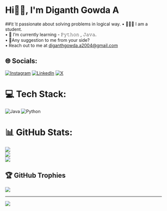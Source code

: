 #                          Hi👋🏻, I'm Diganth Gowda A
##\t \t passionate about solving problems in logical way.
• 🧑🏻‍🎓 I am a student.<br>• 📖 I’m currently learning - 𝙿𝚢𝚝𝚑𝚘𝚗 , 𝙹𝚊𝚟𝚊.<br>• 🎤Any suggestion to me from your side?<br>• Reach out to me at diganthgowda.a2004@gmail.com


## 🌐 Socials:
[![Instagram](https://img.shields.io/badge/Instagram-%23E4405F.svg?logo=Instagram&logoColor=white)](https://instagram.com/https://www.instagram.com/diganth_gowda_2004/profilecard/?igsh=MWQ4cWs5dG9pbGk2ZA==) [![LinkedIn](https://img.shields.io/badge/LinkedIn-%230077B5.svg?logo=linkedin&logoColor=white)](https://linkedin.com/in/https://www.linkedin.com/in/diganth-gowda-a-6a66b02b9?utm_source=share&utm_campaign=share_via&utm_content=profile&utm_medium=android_app) [![X](https://img.shields.io/badge/X-black.svg?logo=X&logoColor=white)](https://x.com/https://x.com/Diganthgowda_19?s=09) 

# 💻 Tech Stack:
![Java](https://img.shields.io/badge/java-%23ED8B00.svg?style=flat-square&logo=openjdk&logoColor=white) ![Python](https://img.shields.io/badge/python-3670A0?style=flat-square&logo=python&logoColor=ffdd54)
# 📊 GitHub Stats:
![](https://github-readme-stats.vercel.app/api?username=DiganthgowdaA&theme=aura&hide_border=false&include_all_commits=true&count_private=true)<br/>
![](https://github-readme-streak-stats.herokuapp.com/?user=DiganthgowdaA&theme=aura&hide_border=false)<br/>
![](https://github-readme-stats.vercel.app/api/top-langs/?username=DiganthgowdaA&theme=aura&hide_border=false&include_all_commits=true&count_private=true&layout=compact)

## 🏆 GitHub Trophies
![](https://github-profile-trophy.vercel.app/?username=DiganthgowdaA&theme=ambient_gradient&no-frame=false&no-bg=true&margin-w=4)

---
[![](https://visitcount.itsvg.in/api?id=DiganthgowdaA&icon=0&color=0)](https://visitcount.itsvg.in)

<!-- Proudly created with GPRM ( https://gprm.itsvg.in ) -->

